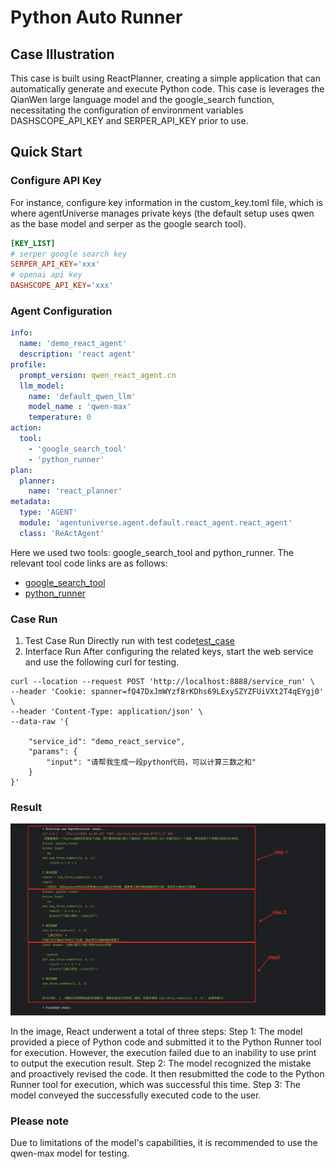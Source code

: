 # Python Auto Runner
## Case Illustration
This case is built using ReactPlanner, creating a simple application that can automatically generate and execute Python code.
This case is leverages the QianWen large language model and the google_search function, necessitating the configuration of environment variables DASHSCOPE_API_KEY and SERPER_API_KEY prior to use.

## Quick Start
### Configure API Key
For instance, configure key information in the custom_key.toml file, which is where agentUniverse manages private keys (the default setup uses qwen as the base model and serper as the google search tool).
```toml
[KEY_LIST]
# serper google search key
SERPER_API_KEY='xxx'
# openai api key
DASHSCOPE_API_KEY='xxx'
```

### Agent Configuration
```yaml
info:
  name: 'demo_react_agent'
  description: 'react agent'
profile:
  prompt_version: qwen_react_agent.cn
  llm_model:
    name: 'default_qwen_llm'
    model_name : 'qwen-max'
    temperature: 0
action:
  tool:
    - 'google_search_tool'
    - 'python_runner'
plan:
  planner:
    name: 'react_planner'
metadata:
  type: 'AGENT'
  module: 'agentuniverse.agent.default.react_agent.react_agent'
  class: 'ReActAgent'
```

Here we used two tools: google_search_tool and python_runner. The relevant tool code links are as follows:
- [google_search_tool](../../../../examples/sample_standard_app/intelligence/agentic/tool/google_search_tool.yaml)
- [python_runner](../../../../examples/sample_standard_app/intelligence/agentic/tool/python_repl_tool.yaml)


### Case Run
1. Test Case Run
Directly run with test code[test_case](../../../../examples/sample_standard_app/intelligence/test/test_react_agent.py)
2. Interface Run
After configuring the related keys, start the web service and use the following curl for testing.
```shell
curl --location --request POST 'http://localhost:8888/service_run' \
--header 'Cookie: spanner=fQ47DxJmWYzf8rKDhs69LExySZYZFUiVXt2T4qEYgj0' \
--header 'Content-Type: application/json' \
--data-raw '{
    
    "service_id": "demo_react_service",
    "params": {
        "input": "请帮我生成一段python代码，可以计算三数之和"
    }
}'
```

### Result
![test_case](../../_picture/react_demo_step.png)

In the image, React underwent a total of three steps:
Step 1: The model provided a piece of Python code and submitted it to the Python Runner tool for execution. However,  the execution failed due to an inability to use print to output the execution result.
Step 2: The model recognized the mistake and proactively revised the code. It then resubmitted the code to the Python Runner tool for execution, which was successful this time.
Step 3: The model conveyed the successfully executed code to the user.  

### Please note
Due to limitations of the model's capabilities, it is recommended to use the qwen-max model for testing.
